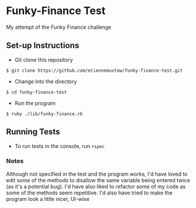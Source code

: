 # Funky-Finance Test

My attempt of the Funky Finance challenge

## Set-up Instructions

* Git clone this repository 
```
$ git clone https://github.com/etiennemustow/funky-finance-test.git
```
* Change into the directory
```
$ cd funky-finance-test
```
* Run the program
```
$ ruby ./lib/funky-finance.rb
```

## Running Tests

* To run tests in the console, run `rspec`

### Notes

Although not specified in the test and the program works, I'd have loved to edit some of the methods to disallow the same variable being entered twice (as it's a potential bug).
I'd have also liked to refactor some of my code as some of the methods seem repetitive.
I'd also have tried to make the program look a little nicer, UI-wise
